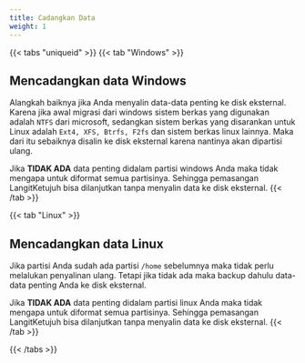 ```yaml
---
title: Cadangkan Data
weight: 1
---
```


{{< tabs "uniqueid" >}}
{{< tab "Windows" >}}
## Mencadangkan data Windows

Alangkah baiknya jika Anda menyalin data-data penting ke disk eksternal. Karena jika awal migrasi dari windows sistem berkas yang digunakan adalah `NTFS` dari microsoft, sedangkan sistem berkas yang disarankan untuk Linux adalah `Ext4, XFS, Btrfs, F2fs` dan sistem berkas linux lainnya. Maka dari itu sebaiknya disalin ke disk eksternal karena nantinya akan dipartisi ulang.

Jika **TIDAK ADA** data penting didalam partisi windows Anda maka tidak mengapa untuk diformat semua partisinya. Sehingga pemasangan LangitKetujuh bisa dilanjutkan tanpa menyalin data ke disk eksternal.
{{< /tab >}}

{{< tab "Linux" >}}
## Mencadangkan data Linux

Jika partisi Anda sudah ada partisi `/home` sebelumnya maka tidak perlu melalukan penyalinan ulang. Tetapi jika tidak ada maka backup dahulu data-data penting Anda ke disk eksternal.

Jika **TIDAK ADA** data penting didalam partisi linux Anda maka tidak mengapa untuk diformat semua partisinya. Sehingga pemasangan LangitKetujuh bisa dilanjutkan tanpa menyalin data ke disk eksternal.
{{< /tab >}}

{{< /tabs >}}
